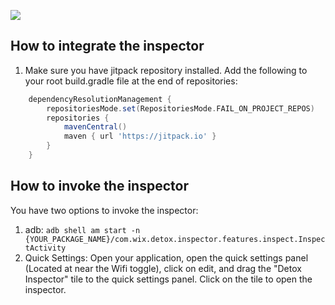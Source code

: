 [![](https://jitpack.io/v/wix-incubator/detox-inspector.svg)](https://jitpack.io/#wix-incubator/detox-inspector)

## How to integrate the inspector
1. Make sure you have jitpack repository installed. Add the following to your root build.gradle file at the end of repositories:
```groovy
	dependencyResolutionManagement {
		repositoriesMode.set(RepositoriesMode.FAIL_ON_PROJECT_REPOS)
		repositories {
			mavenCentral()
			maven { url 'https://jitpack.io' }
		}
	}
```

## How to invoke the inspector
You have two options to invoke the inspector:
1. adb: `adb shell am start -n {YOUR_PACKAGE_NAME}/com.wix.detox.inspector.features.inspect.InspectActivity`
2. Quick Settings: Open your application, open the quick settings panel (Located at near the Wifi toggle), click on edit, and drag the "Detox Inspector" tile to the quick settings panel. Click on the tile to open the inspector.
